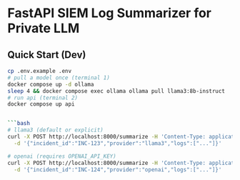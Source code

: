 # FastAPI SIEM Log Summarizer for Private LLM

## Quick Start (Dev)
```bash
cp .env.example .env
# pull a model once (terminal 1)
docker compose up -d ollama
sleep 4 && docker compose exec ollama ollama pull llama3:8b-instruct
# run api (terminal 2)
docker compose up api


```bash
# llama3 (default or explicit)
curl -X POST http://localhost:8000/summarize -H 'Content-Type: application/json' \
  -d '{"incident_id":"INC-123","provider":"llama3","logs":["..."]}'

# openai (requires OPENAI_API_KEY)
curl -X POST http://localhost:8000/summarize -H 'Content-Type: application/json' \
  -d '{"incident_id":"INC-124","provider":"openai","logs":["..."]}'

```